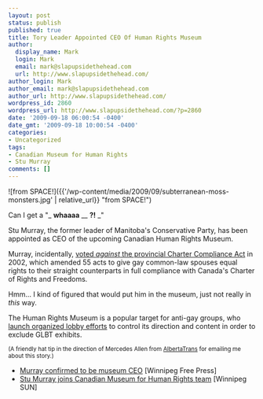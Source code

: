 ```yaml
---
layout: post
status: publish
published: true
title: Tory Leader Appointed CEO Of Human Rights Museum
author:
  display_name: Mark
  login: Mark
  email: mark@slapupsidethehead.com
  url: http://www.slapupsidethehead.com/
author_login: Mark
author_email: mark@slapupsidethehead.com
author_url: http://www.slapupsidethehead.com/
wordpress_id: 2860
wordpress_url: http://www.slapupsidethehead.com/?p=2860
date: '2009-09-18 06:00:54 -0400'
date_gmt: '2009-09-18 10:00:54 -0400'
categories:
- Uncategorized
tags:
- Canadian Museum for Human Rights
- Stu Murray
comments: []
---
```

![from SPACE!]({{'/wp-content/media/2009/09/subterranean-moss-monsters.jpg' | relative_url}} "from SPACE!")

Can I get a "_ **whaaaa** __ **?!** _"

Stu Murray, the former leader of Manitoba's Conservative Party, has been appointed as CEO of the upcoming Canadian Human Rights Museum.

Murray, incidentally, [voted _against_ the provincial Charter Compliance Act](http://www.gov.mb.ca/hansard/house_biz/3rd-37th/votes_075.html "It's in Hansard, biatches!") in 2002, which amended 55 acts to give gay common-law spouses equal rights to their straight counterparts in full compliance with Canada's Charter of Rights and Freedoms.

Hmm... I kind of figured that would put him in the museum, just not really in _this_ way.

The Human Rights Museum is a popular target for anti-gay groups, who [launch organized lobby efforts](http://www.slapupsidethehead.com/2008/02/lobby-group-blasts-museum/ "Slap never forgets!") to control its direction and content in order to exclude GLBT exhibits.

<small>(A friendly hat tip in the direction of Mercedes Allen from <a title="Lots and lots o' Transgender Resources" href="http://www.albertatrans.org/">AlbertaTrans</a> for emailing me about this story.)</small>

- [Murray confirmed to be museum CEO](http://www.winnipegfreepress.com/breakingnews/Murray-confirmed-to-be-museum-CEO-59334427.html) [Winnipeg Free Press]
- [Stu Murray joins Canadian Museum for Human Rights team](http://www.winnipegsun.com/news/2009/09/15/10923491.html) [Winnipeg SUN]
